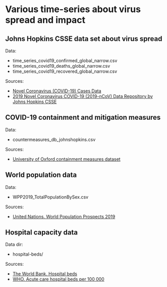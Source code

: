 # Various time-series about virus spread and impact

## Johns Hopkins CSSE data set about virus spread

Data:
* time_series_covid19_confirmed_global_narrow.csv
* time_series_covid19_deaths_global_narrow.csv
* time_series_covid19_recovered_global_narrow.csv


Sources:
* [Novel Coronavirus (COVID-19) Cases Data](https://data.humdata.org/dataset/novel-coronavirus-2019-ncov-cases)
* [2019 Novel Coronavirus COVID-19 (2019-nCoV) Data Repository by Johns Hopkins CSSE](https://github.com/CSSEGISandData/COVID-19)


## COVID-19 containment and mitigation measures

Data:
* countermeasures_db_johnshopkins.csv

Sources:
* [University of Oxford containment measures dataset](http://epidemicforecasting.org/containment)


## World population data

Data:
* WPP2019_TotalPopulationBySex.csv

Sources:
* [United Nations. World Population Prospects 2019](https://population.un.org/wpp/Download/Standard/CSV/)


## Hospital capacity data

Data dir:
* hospital-beds/

Sources:
* [The World Bank. Hospital beds](https://data.worldbank.org/indicator/sh.med.beds.zs)
* [WHO. Acute care hospital beds per 100 000](https://gateway.euro.who.int/en/indicators/hfa_478-5060-acute-care-hospital-beds-per-100-000/visualizations/#id=19535)
